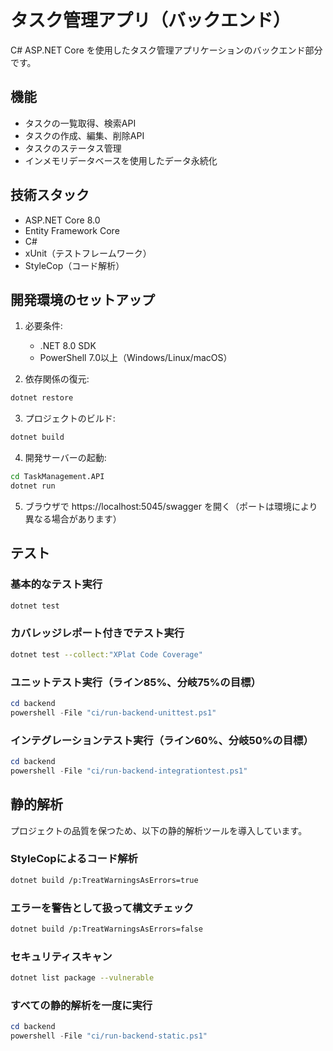 # タスク管理アプリ（バックエンド）

C# ASP.NET Core を使用したタスク管理アプリケーションのバックエンド部分です。

## 機能

- タスクの一覧取得、検索API
- タスクの作成、編集、削除API
- タスクのステータス管理
- インメモリデータベースを使用したデータ永続化

## 技術スタック

- ASP.NET Core 8.0
- Entity Framework Core
- C#
- xUnit（テストフレームワーク）
- StyleCop（コード解析）

## 開発環境のセットアップ

1. 必要条件:
   - .NET 8.0 SDK
   - PowerShell 7.0以上（Windows/Linux/macOS）

2. 依存関係の復元:
```bash
dotnet restore
```

3. プロジェクトのビルド:
```bash
dotnet build
```

4. 開発サーバーの起動:
```bash
cd TaskManagement.API
dotnet run
```

5. ブラウザで https://localhost:5045/swagger を開く（ポートは環境により異なる場合があります）

## テスト

### 基本的なテスト実行
```bash
dotnet test
```

### カバレッジレポート付きでテスト実行
```bash
dotnet test --collect:"XPlat Code Coverage"
```

### ユニットテスト実行（ライン85%、分岐75%の目標）
```powershell
cd backend
powershell -File "ci/run-backend-unittest.ps1"
```

### インテグレーションテスト実行（ライン60%、分岐50%の目標）
```powershell
cd backend
powershell -File "ci/run-backend-integrationtest.ps1"
```

## 静的解析

プロジェクトの品質を保つため、以下の静的解析ツールを導入しています。

### StyleCopによるコード解析

```bash
dotnet build /p:TreatWarningsAsErrors=true
```

### エラーを警告として扱って構文チェック

```bash
dotnet build /p:TreatWarningsAsErrors=false
```

### セキュリティスキャン

```bash
dotnet list package --vulnerable
```

### すべての静的解析を一度に実行

```powershell
cd backend
powershell -File "ci/run-backend-static.ps1"
```